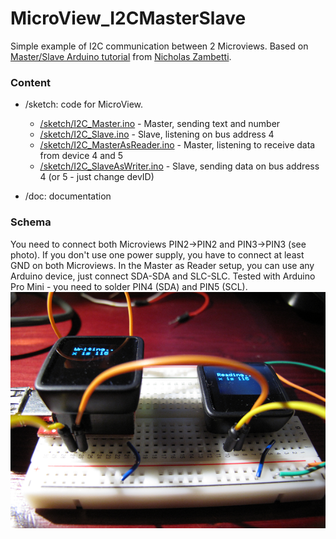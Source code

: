 MicroView_I2CMasterSlave
========================

Simple example of I2C communication between 2 Microviews. Based on [Master/Slave Arduino tutorial](http://arduino.cc/en/Tutorial/MasterWriter) 
from [Nicholas Zambetti](http://www.zambetti.com).


### Content
- /sketch: code for MicroView. 
  - [/sketch/I2C_Master.ino](/sketch/I2C_Master.ino) - Master, sending text and number 
  - [/sketch/I2C_Slave.ino](/sketch/I2C_Slave.ino) - Slave, listening on bus address 4
  - [/sketch/I2C_MasterAsReader.ino](/sketch/I2C_MasterAsReader.ino) - Master, listening to receive data from device 4 and 5
  - [/sketch/I2C_SlaveAsWriter.ino](/sketch/I2C_SlaveAsWriter.ino) - Slave, sending data on bus address 4 (or 5 - just change devID)
 
- /doc: documentation 
 
### Schema 
You need to connect both Microviews PIN2->PIN2 and PIN3->PIN3 (see photo). If you don't use one power supply, 
you have to connect at least GND on both Microviews. 
In the Master as Reader setup, you can use any Arduino device, just connect SDA-SDA and SLC-SLC. Tested with Arduino Pro Mini - you need to solder PIN4 (SDA) and PIN5 (SCL).
![Photo](/doc/master_slave.png) 
